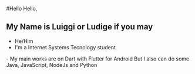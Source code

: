 #Hello Hello,
## My Name is Luiggi or Ludige if you may
- He/Him
- I'm a Internet Systems Tecnology student

-<i class="devicon-flutter-plain"></i> My main works are on Dart with Flutter for Android <i class="devicon-android-plain"></i>
But I also can do some Java, JavaScript, NodeJs and Python
<!--
**Ludige/ludige** is a ✨ _special_ ✨ repository because its `README.md` (this file) appears on your GitHub profile.

Here are some ideas to get you started:

- 🔭 I’m currently working on ...
- 🌱 I’m currently learning ...
- 👯 I’m looking to collaborate on ...
- 🤔 I’m looking for help with ...
- 💬 Ask me about ...
- 📫 How to reach me: ...
- 😄 Pronouns: ...
- ⚡ Fun fact: ...
-->
